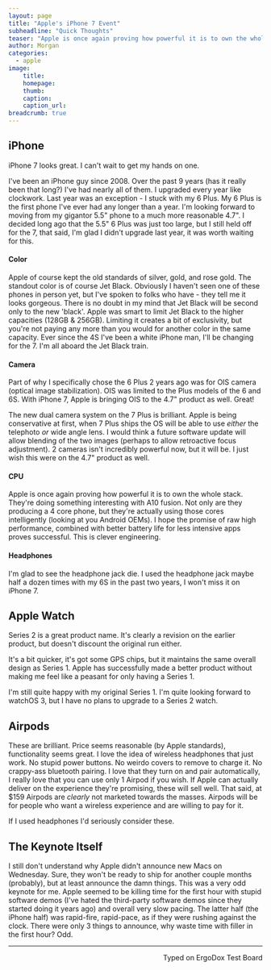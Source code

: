 ```yaml
---
layout: page
title: "Apple's iPhone 7 Event"
subheadline: "Quick Thoughts"
teaser: "Apple is once again proving how powerful it is to own the whole stack. They're doing something interesting with A10 fusion. Not only are they producing a 4 core phone, but they're actually using those cores intelligently (looking at you Android OEMs)."
author: Morgan
categories:
  - apple
image:
    title:
    homepage:
    thumb:
    caption:
    caption_url:
breadcrumb: true
---
```

## iPhone

iPhone 7 looks great. I can't wait to get my hands on one.

I've been an iPhone guy since 2008. Over the past 9 years (has it really been that long?) I've had nearly all of them. I upgraded every year like clockwork. Last year was an exception - I stuck with my 6 Plus. My 6 Plus is the first phone I've ever had any longer than a year. I'm looking forward to moving from my gigantor 5.5" phone to a much more reasonable 4.7". I decided long ago that the 5.5" 6 Plus was just too large, but I still held off for the 7, that said, I'm glad I didn't upgrade last year, it was worth waiting for this.

#### Color     
Apple of course kept the old standards of silver, gold, and rose gold. The standout color is of course Jet Black. Obviously I haven't seen one of these phones in person yet, but I've spoken to folks who have - they tell me it looks gorgeous. There is no doubt in my mind that Jet Black will be second only to the new 'black'. Apple was smart to limit Jet Black to the higher capacities (128GB & 256GB). Limiting it creates a bit of exclusivity, but you're not paying any more than you would for another color in the same capacity. Ever since the 4S I've been a white iPhone man, I'll be changing for the 7. I'm all aboard the Jet Black train.

#### Camera    
Part of why I specifically chose the 6 Plus 2 years ago was for OIS camera (optical image stabilization). OIS was limited to the Plus models of the 6 and 6S. With iPhone 7, Apple is bringing OIS to the 4.7" product as well. Great!

The new dual camera system on the 7 Plus is brilliant. Apple is being conservative at first, when 7 Plus ships the OS will be able to use _either_ the telephoto _or_ wide angle lens. I would think a future software update will allow blending of the two images (perhaps to allow retroactive focus adjustment). 2 cameras isn't incredibly powerful now, but it will be. I just wish this were on the 4.7" product as well.

#### CPU    
Apple is once again proving how powerful it is to own the whole stack. They're doing something interesting with A10 fusion. Not only are they producing a 4 core phone, but they're actually using those cores intelligently (looking at you Android OEMs). I hope the promise of raw high performance, combined with better battery life for less intensive apps proves successful. This is clever engineering.

#### Headphones    
I'm glad to see the headphone jack die. I used the headphone jack maybe half a dozen times with my 6S in the past two years, I won't miss it on iPhone 7.

## Apple Watch

Series 2 is a great product name. It's clearly a revision on the earlier product, but doesn't discount the original run either.

It's a bit quicker, it's got some GPS chips, but it maintains the same overall design as Series 1. Apple has successfully made a better product without making me feel like a peasant for only having a Series 1.

I'm still quite happy with my original Series 1. I'm quite looking forward to watchOS 3, but I have no plans to upgrade to a Series 2 watch.

## Airpods

These are brilliant. Price seems reasonable (by Apple standards), functionality seems great. I love the idea of wireless headphones that just work. No stupid power buttons. No weirdo covers to remove to charge it. No crappy-ass bluetooth pairing. I love that they turn on and pair automatically, I really love that you can use only 1 Airpod if you wish. If Apple can actually deliver on the experience they're promising, these will sell well. That said, at $159 Airpods are _clearly_ not marketed towards the  masses. Airpods will be for people who want a wireless experience and are willing to pay for it.

If I used headphones I'd seriously consider these.

## The Keynote Itself

I still don't understand why Apple didn't announce new Macs on Wednesday. Sure, they won't be ready to ship for another couple months (probably), but at least announce the damn things. This was a very odd keynote for me. Apple seemed to be killing time for the first hour with stupid software demos (I've hated the third-party software demos since they started doing it years ago) and overall very slow pacing. The latter half (the iPhone half) was rapid-fire, rapid-pace, as if they were rushing against the clock. There were only 3 things to announce, why waste time with filler in the first hour? Odd.

---
<p align="right">Typed on ErgoDox Test Board</p>
